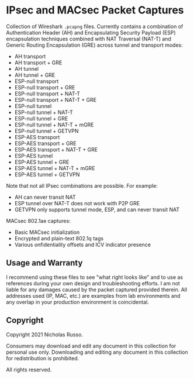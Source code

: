 # IPsec and MACsec Packet Captures
Collection of Wireshark `.pcapng` files. Currently contains a combination
of Authentication Header (AH) and Encapsulating Security Payload (ESP)
encapsulation techniques combined with NAT Traversal (NAT-T) and Generic
Routing Encapsulation (GRE) across tunnel and transport modes:
  - AH transport
  - AH transport + GRE
  - AH tunnel
  - AH tunnel + GRE
  - ESP-null transport
  - ESP-null transport + GRE
  - ESP-null transport + NAT-T
  - ESP-null transport + NAT-T + GRE
  - ESP-null tunnel
  - ESP-null tunnel + NAT-T
  - ESP-null tunnel + GRE
  - ESP-null tunnel + NAT-T + mGRE
  - ESP-null tunnel + GETVPN
  - ESP-AES transport
  - ESP-AES transport + GRE
  - ESP-AES transport + NAT-T + GRE
  - ESP-AES tunnel
  - ESP-AES tunnel + GRE
  - ESP-AES tunnel + NAT-T + mGRE
  - ESP-AES tunnel + GETVPN

Note that not all IPsec combinations are possible. For example:
  - AH can never transit NAT
  - ESP tunnel over NAT-T does not work with P2P GRE
  - GETVPN only supports tunnel mode, ESP, and can never transit NAT

MACsec 802.1ae captures:
  - Basic MACsec initialization
  - Encrypted and plain-text 802.1q tags
  - Various onfidentiality offsets and ICV indicator presence

## Usage and Warranty
I recommend using these files to see "what right looks like" and to use
as references during your own design and troubleshooting efforts. I am
not liable for any damages caused by the packet captured provided therein.
All addresses used (IP, MAC, etc.) are examples from lab environments
and any overlap in your production environment is coincidental.

## Copyright
Copyright 2021 Nicholas Russo.

Consumers may download and edit any document in this collection for personal
use only. Downloading and editing any document in this collection for
redistribution is prohibited.

All rights reserved.